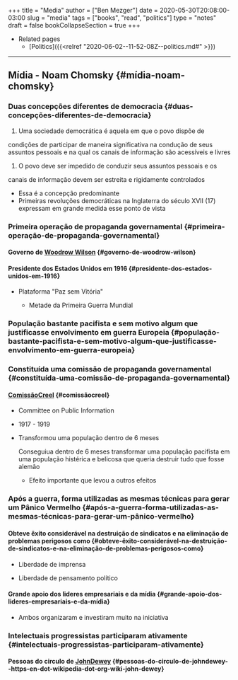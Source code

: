 +++
title = "Media"
author = ["Ben Mezger"]
date = 2020-05-30T20:08:00-03:00
slug = "media"
tags = ["books", "read", "politics"]
type = "notes"
draft = false
bookCollapseSection = true
+++

-   Related pages
    -   [Politics]({{<relref "2020-06-02--11-52-08Z--politics.md#" >}})

---


## ****Mídia**** - Noam Chomsky {#mídia-noam-chomsky}


### Duas concepções diferentes de democracia {#duas-concepções-diferentes-de-democracia}

1.  Uma sociedade democrática é aquela em que o povo dispõe de

condições de participar de maneira significativa na condução de seus
assuntos pessoais e na qual os canais de informação são acessíveis e
livres

1.  O povo deve ser impedido de conduzir seus assuntos pessoais e os

canais de informação devem ser estreita e rigidamente controlados

-   Essa é a concepção predominante
-   Primeiras revoluções democráticas na Inglaterra do século XVII
    (17) expressam em grande medida esse ponto de vista


### Primeira operação de propaganda governamental {#primeira-operação-de-propaganda-governamental}


#### Governo de [Woodrow Wilson](https://en.wikipedia.org/wiki/Woodrow%5FWilson) {#governo-de-woodrow-wilson}


#### Presidente dos Estados Unidos em 1916 {#presidente-dos-estados-unidos-em-1916}

<!--list-separator-->

-  Plataforma "Paz sem Vitória"

    <!--list-separator-->

    -  Metade da Primeira Guerra Mundial


### População bastante pacifista e sem motivo algum que justificasse envolvimento em guerra Europeia {#população-bastante-pacifista-e-sem-motivo-algum-que-justificasse-envolvimento-em-guerra-europeia}


### Constituída uma comissão de propaganda governamental {#constituída-uma-comissão-de-propaganda-governamental}


#### [ComissãoCreel](https://en.wikipedia.org/wiki/Committee%5Fon%5FPublic%5FInformation) {#comissãocreel}

<!--list-separator-->

-  Committee on Public Information

<!--list-separator-->

-  1917 - 1919

<!--list-separator-->

-  Transformou uma população dentro de 6 meses

    Conseguiua dentro de 6 meses transformar uma população pacifista
    em uma população histérica e belicosa que queria destruir tudo que fosse
    alemão

    <!--list-separator-->

    -  Efeito importante que levou a outros efeitos


### Após a guerra, forma utilizadas as mesmas técnicas para gerar um Pânico Vermelho {#após-a-guerra-forma-utilizadas-as-mesmas-técnicas-para-gerar-um-pânico-vermelho}


#### Obteve êxito considerável na destruição de sindicatos e na eliminação de problemas perigosos como {#obteve-êxito-considerável-na-destruição-de-sindicatos-e-na-eliminação-de-problemas-perigosos-como}

<!--list-separator-->

-  Liberdade de imprensa

<!--list-separator-->

-  Liberdade de pensamento político


#### Grande apoio dos lideres empresariais e da mídia {#grande-apoio-dos-lideres-empresariais-e-da-mídia}

<!--list-separator-->

-  Ambos organizaram e investiram muito na iniciativa


### Intelectuais progressistas participaram ativamente {#intelectuais-progressistas-participaram-ativamente}


#### Pessoas do circulo de [JohnDewey](<https://en.wikipedia.org/wiki/John%5FDewey>) {#pessoas-do-circulo-de-johndewey--https-en-dot-wikipedia-dot-org-wiki-john-dewey}